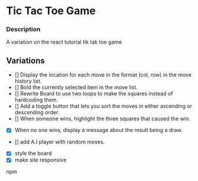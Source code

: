 # Tic Tac Toe Game

### Description
A variation on the react tutorial tik tak toe game


## Variations

- [] Display the location for each move in the format (col, row) in the move history list.
- [] Bold the currently selected item in the move list.
- [] Rewrite Board to use two loops to make the squares instead of hardcoding them.
- [] Add a toggle button that lets you sort the moves in either ascending or descending order.
- [] When someone wins, highlight the three squares that caused the win.
- [x] When no one wins, display a message about the result being a draw.
- [] add A.I player with random moves.
- [x] style the board
- [x] make site responsive

npm